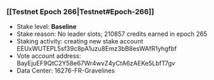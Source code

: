 ### [[Testnet Epoch 266|Testnet#Epoch-266]]
* Stake level: **Baseline**
* Stake reason: No leader slots; 210857 credits earned in epoch 265
* Staking activity: creating new stake account EEUxWUTEPL5sf39c8pA1uzu8Emz3bB8esWAfR1yhgfbf
* Vote account address: BayEjuEF9QtC2Y58e67Wr4wvZ4yCtA6zAEKe5LbfT7gv
* Data Center: 16276-FR-Gravelines